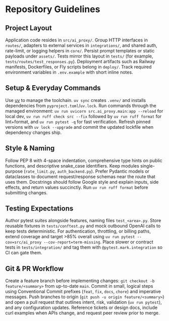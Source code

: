 # Repository Guidelines

## Project Layout
Application code resides in `src/ai_proxy/`. Group HTTP interfaces in `routes/`, adapters to external services in `integrations/`, and shared auth, rate-limit, or logging helpers in `core/`. Persist prompt templates or static payloads under `assets/`. Tests mirror this layout in `tests/` (for example, `tests/routes/test_responses.py`). Deployment artifacts such as Railway manifests, Dockerfiles, or Fly scripts belong in `deploy/`. Track required environment variables in `.env.example` with short inline notes.

## Setup & Everyday Commands
Use [uv](https://docs.astral.sh/uv/) to manage the toolchain. `uv sync` creates `.venv/` and installs dependencies from `pyproject.toml`/`uv.lock`. Run commands through the managed environment: `uv run uvicorn src.ai_proxy.main:app --reload` for local dev, `uv run ruff check src --fix` followed by `uv run ruff format` for lint+format, and `uv run pytest -q` for fast verification. Refresh pinned versions with `uv lock --upgrade` and commit the updated lockfile when dependency changes ship.

## Style & Naming
Follow PEP 8 with 4-space indentation, comprehensive type hints on public functions, and descriptive snake_case identifiers. Keep modules single-purpose (`rate_limit.py`, `auth_backend.py`). Prefer Pydantic models or dataclasses to document request/response schemas near the route that uses them. Docstrings should follow Google style and explain inputs, side effects, and return values succinctly. Run `uv run ruff format` before submitting changes.

## Testing Expectations
Author pytest suites alongside features, naming files `test_<area>.py`. Store reusable fixtures in `tests/conftest.py` and mock outbound OpenAI calls to keep tests deterministic. For authentication, throttling, or billing paths, extend coverage and target >85% overall using `uv run pytest --cov=src/ai_proxy --cov-report=term-missing`. Place slower or contract tests in `tests/integration/` and tag them with `@pytest.mark.integration` so CI can gate them.

## Git & PR Workflow
Create a feature branch before implementing changes: `git checkout -b feature/<summary>` from up-to-date `main`. Commit in small, logical steps using Conventional Commit prefixes (`feat`, `fix`, `docs`, `chore`) and imperative messages. Push branches to origin (`git push -u origin feature/<summary>`) and open a pull request that outlines intent, risk, validation (`uv run pytest`), and any configuration updates. Reference tickets or design docs, include curl examples when APIs change, and request peer review prior to merge.
